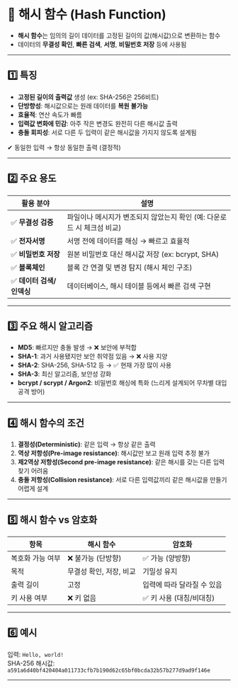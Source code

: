 # 🔐 해시 함수 (Hash Function)

- **해시 함수**는 임의의 길이 데이터를 고정된 길이의 값(해시값)으로 변환하는 함수  
- 데이터의 **무결성 확인**, **빠른 검색**, **서명**, **비밀번호 저장** 등에 사용됨

---

## 1️⃣ 특징

- **고정된 길이의 출력값** 생성 (ex: SHA-256은 256비트)
- **단방향성**: 해시값으로는 원래 데이터를 **복원 불가능**
- **효율적**: 연산 속도가 빠름
- **입력값 변화에 민감**: 아주 작은 변경도 완전히 다른 해시값 출력
- **충돌 회피성**: 서로 다른 두 입력이 같은 해시값을 가지지 않도록 설계됨

✔ 동일한 입력 → 항상 동일한 출력 (결정적)

---

## 2️⃣ 주요 용도

| 활용 분야            | 설명 |
|---------------------|------|
| ✅ **무결성 검증**      | 파일이나 메시지가 변조되지 않았는지 확인 (예: 다운로드 시 체크섬 비교) |
| ✅ **전자서명**         | 서명 전에 데이터를 해싱 → 빠르고 효율적 |
| ✅ **비밀번호 저장**     | 원본 비밀번호 대신 해시값 저장 (ex: bcrypt, SHA) |
| ✅ **블록체인**         | 블록 간 연결 및 변경 탐지 (해시 체인 구조) |
| ✅ **데이터 검색/인덱싱** | 데이터베이스, 해시 테이블 등에서 빠른 검색 구현 |

---

## 3️⃣ 주요 해시 알고리즘

- **MD5**: 빠르지만 충돌 발생 → ❌ 보안에 부적합
- **SHA-1**: 과거 사용됐지만 보안 취약점 있음 → ❌ 사용 지양
- **SHA-2**: SHA-256, SHA-512 등 → ✅ 현재 가장 많이 사용
- **SHA-3**: 최신 알고리즘, 보안성 강화
- **bcrypt / scrypt / Argon2**: 비밀번호 해싱에 특화 (느리게 설계되어 무차별 대입 공격 방어)

---

## 4️⃣ 해시 함수의 조건

1. **결정성(Deterministic)**: 같은 입력 → 항상 같은 출력  
2. **역상 저항성(Pre-image resistance)**: 해시값만 보고 원래 입력 추정 불가  
3. **제2역상 저항성(Second pre-image resistance)**: 같은 해시를 갖는 다른 입력 찾기 어려움  
4. **충돌 저항성(Collision resistance)**: 서로 다른 입력값끼리 같은 해시값을 만들기 어렵게 설계  

---

## 5️⃣ 해시 함수 vs 암호화

| 항목         | 해시 함수             | 암호화               |
|--------------|------------------------|-----------------------|
| 복호화 가능 여부 | ❌ 불가능 (단방향)      | ✅ 가능 (양방향)        |
| 목적         | 무결성 확인, 저장, 비교 | 기밀성 유지            |
| 출력 길이     | 고정                  | 입력에 따라 달라질 수 있음 |
| 키 사용 여부  | ❌ 키 없음             | ✅ 키 사용 (대칭/비대칭) |

---

## 6️⃣ 예시

입력: `Hello, world!`  
SHA-256 해시값:  
`a591a6d40bf420404a011733cfb7b190d62c65bf0bcda32b57b277d9ad9f146e`

---
